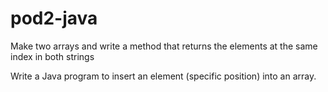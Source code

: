 # pod2-java

Make two arrays and write a method that returns the elements at the same index in both strings


Write a Java program to insert an element (specific position) into an array.